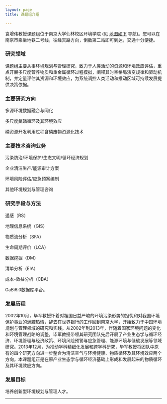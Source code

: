 ```yaml
---
layout: page
title: 课题组介绍

---
```



袁增伟教授课题组位于南京大学仙林校区环境学院 (见 <a href="#map" 
class="page-scroll">地图如下</a> 导航)。您可以在南京市乘坐地铁二号线，往经天路方向，倒数第二站即可到达，交通十分便捷。

 
### 研究领域

课题组主要从事环境规划与管理研究，致力于人类活动的资源和环境效应评估，重点开展多尺度营养物质和重金属循环过程模拟，阐释其时空格局演变规律和驱动机制，并定量评估其资源和环境效应，为系统调控人类活动和推动区域可持续发展提供决策依据。

### 主要研究方向

多源环境数据融合与同化

多尺度氮磷循环及其环境效应

磷资源开发利用过程含磷废物资源化技术

### 主要技术咨询业务

污染防治/环境保护/生态文明/循环经济规划

企业清洁生产/能源审计方案
       
环境风险评估/应急预案编制

其他环境规划与管理咨询

### 研究手段与方法

遥感（RS）
     
地理信息系统（GIS）

物质流分析（SFA）

生命周期评价（LCA）

数据挖掘（DM）

清单分析（EIA）

成本-效益分析（CBA）

GaBi6.0数据库平台。

### 发展历程

2002年10月，毕军教授怀着对祖国日益严峻的环境污染形势的担忧和对我国环境保护事业的满腔热情，辞去在世界银行的工作回到南京大学，开始致力于中国环境规划与管理领域的研究和实践。从2002年到2013年，伴随着国家环境问题的变化和环境管理战略的调整，毕军教授带领其研究团队先后开展了产业生态学与循环经济、环境管理与经济政策、环境风险预警与应急管理、能源环境与低碳发展等领域研究。2013年12月，为推动学科精细化发展和跨学科研究，毕军教授将团队中原有的四个研究方向进一步整合为清洁空气与环境健康、物质循环及其环境效应两个方向，本课题组正是在原产业生态学与循环经济基础上形成和发展起来的物质循环及其环境效应方向。

### 发展目标

培养创新型环境规划与管理人才。

---

<section id="map" class="map">
   <script src='https://maps.googleapis.com/maps/api/js?v=3.exp'></script><div style='overflow:hidden;height:500px;width:100%;'><div id='gmap_canvas' style='height:500px;width:100%;'></div><div><small><a href="http://www.embedgooglemaps.com/zh/">嵌入谷歌地图</a></small></div><div><small><a href="http://webtrafficgeeks.cn/">webtrafficgeeks.cn</a></small></div><style>#gmap_canvas img{max-width:none!important;background:none!important}</style></div><script type='text/javascript'>function init_map(){var myOptions = {zoom:16,center:new google.maps.LatLng(32.109987,118.96169499999996),mapTypeId: google.maps.MapTypeId.ROADMAP};map = new google.maps.Map(document.getElementById('gmap_canvas'), myOptions);marker = new google.maps.Marker({map: map,position: new google.maps.LatLng(32.109987,118.96169499999996)});infowindow = new google.maps.InfoWindow({content:'<strong>南京大学仙林校区</strong><br>栖霞区仙林大道163号<br>'});google.maps.event.addListener(marker, 'click', function(){infowindow.open(map,marker);});infowindow.open(map,marker);}google.maps.event.addDomListener(window, 'load', init_map);</script>
</section>

